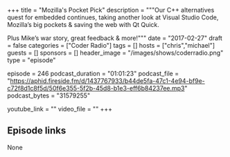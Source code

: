 +++
title = "Mozilla's Pocket Pick"
description = """Our C++ alternatives quest for embedded continues, taking another look at Visual Studio Code, Mozilla’s big pockets & saving the web with Qt Quick.

Plus Mike’s war story, great feedback & more!"""
date = "2017-02-27"
draft = false
categories = ["Coder Radio"]
tags = []
hosts = ["chris","michael"]
guests = []
sponsors = []
header_image = "/images/shows/coderradio.png"
type = "episode"

episode = 246
podcast_duration = "01:01:23"
podcast_file = "https://aphid.fireside.fm/d/1437767933/b44de5fa-47c1-4e94-bf9e-c72f8d1c8f5d/50f6e355-5f2b-45d8-b1e3-eff6b84237ee.mp3"
podcast_bytes = "31579255"

youtube_link = ""
video_file = ""
+++

## Episode links

None

